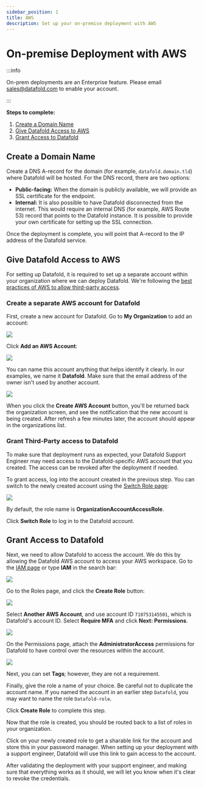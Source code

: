 ```yaml
---
sidebar_position: 1
title: AWS
description: Set up your on-premise deployment with AWS
---
```

# On-premise Deployment with AWS
:::info

On-prem deployments are an Enterprise feature. Please email [sales@datafold.com](mailto:sales@datafold.com) to enable your account. 

:::

**Steps to complete:**

1. [Create a Domain Name](aws.md#create-a-domain-name)
2. [Give Datafold Access to AWS](aws.md#give-datafold-access-to-aws)
3. [Grant Access to Datafold](aws.md#grant-access-to-datafold)

## Create a Domain Name

Create a DNS A-record for the domain (for example, `datafold.domain.tld`) where Datafold will be hosted. For the DNS record, there are two options:

* **Public-facing:** When the domain is publicly available, we will provide an SSL certificate for the endpoint.
* **Internal:** It is also possible to have Datafold disconnected from the internet. This would require an internal DNS (for example, AWS Route 53) record that points to the Datafold instance. It is possible to provide your own certificate for setting up the SSL connection.

Once the deployment is complete, you will point that A-record to the IP address of the Datafold service.

## Give Datafold Access to AWS

For setting up Datafold, it is required to set up a separate account within your organization where we can deploy Datafold. We're following the [best practices of AWS to allow third-party access](https://docs.aws.amazon.com/IAM/latest/UserGuide/id\_roles\_common-scenarios\_third-party.html).

### Create a separate AWS account for Datafold

First, create a new account for Datafold. Go to **My Organization** to add an account:

![](../../../../static/img/onprem_aws_landing.png)

Click **Add an AWS Account**:

![](../../../../static/img/onprem_aws_add_account.png)

You can name this account anything that helps identify it clearly. In our examples, we name it **Datafold**. Make sure that the email address of the owner isn't used by another account.

![](../../../../static/img/onprem_aws_account.png)


When you click the **Create AWS Account** button, you'll be returned back the organization screen, and see the notification that the new account is being created. After refresh a few minutes later, the account should appear in the organizations list.

### Grant Third-Party access to Datafold

To make sure that deployment runs as expected, your Datafold Support Engineer may need access to the Datafold-specific AWS account that you created. The access can be revoked after the deployment if needed. 

To grant access, log into the account created in the previous step. You can switch to the newly created account using the [Switch Role page](https://signin.aws.amazon.com/switchrole):

![](../../../../static/img/onprem_aws_switch_role.png)

By default, the role name is **OrganizationAccountAccessRole**.

Click **Switch Role** to log in to the Datafold account.

## Grant Access to Datafold

Next, we need to allow Datafold to access the account. We do this by allowing the Datafold AWS account to access your AWS workspace. Go to the [IAM page](https://console.aws.amazon.com/iam/home) or type **IAM** in the search bar:

![](../../../../static/img/onprem_aws_iam.png)

Go to the Roles page, and click the **Create Role** button:

![](../../../../static/img/onprem_aws_create_role.png)

Select **Another AWS Account**, and use account ID `710753145501`, which is Datafold's account ID. Select **Require MFA** and click **Next: Permissions**.

![](../../../../static/img/onprem_aws_role_config.png)

On the Permissions page, attach the **AdministratorAccess** permissions for Datafold to have control over the resources within the account.

![](../../../../static/img/onprem_aws_role_permissions.png)

Next, you can set **Tags**; however, they are not a requirement.

Finally, give the role a name of your choice. Be careful not to duplicate the account name. If you named the account in an earlier step `Datafold`, you may want to name the role `Datafold-role`.

Click **Create Role** to complete this step. 

Now that the role is created, you should be routed back to a list of roles in your organization. 

Click on your newly created role to get a sharable link for the account and store this in your password manager. When setting up your deployment with a support engineer, Datafold will use this link to gain access to the account. 

After validating the deployment with your support engineer, and making sure that everything works as it should, we will let you know when it's clear to revoke the credentials.
